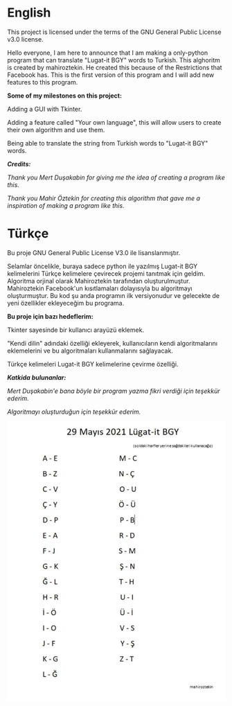 # English

This project is licensed under the terms of the GNU General Public License v3.0 license.

Hello everyone, I am here to announce that I am making a only-python program that can translate "Lugat-it BGY" words to Turkish. This alghoritm is created by mahiroztekin. He created this because of the Restrictions that Facebook has. This is the first version of this program and I will add new features to this program.

**Some of my milestones on this project:**

Adding a GUI with Tkinter.

Adding a feature called "Your own language", this will allow users to create their own algorithm and use them.

Being able to translate the string from Turkish words to "Lugat-it BGY" words.

__*Credits:*__

*Thank you Mert Duşakabin for giving me the idea of creating a program like this.*

*Thank you Mahir Öztekin for creating this algorithm that gave me a inspiration of making a program like this.*


# Türkçe

Bu proje GNU General Public License V3.0 ile lisanslanmıştır.

Selamlar öncelikle, buraya sadece python ile yazılmış Lugat-it BGY kelimelerini Türkçe kelimelere çevirecek projemi tanıtmak için geldim. Algoritma orjinal olarak Mahiroztekin tarafından oluşturulmuştur. Mahiroztekin Facebook'un kısıtlamaları dolayısıyla bu algoritmayı oluşturmuştur. Bu kod şu anda programın ilk versiyonudur ve gelecekte de yeni özellikler ekleyeceğim bu programa.

**Bu proje için bazı hedeflerim:**

Tkinter sayesinde bir kullanıcı arayüzü eklemek.

"Kendi dilin" adındaki özelliği ekleyerek, kullanıcıların kendi algoritmalarını eklemelerini ve bu algoritmaları kullanmalarını sağlayacak.

Türkçe kelimeleri Lugat-it BGY kelimelerine çevirme özelliği.

__*Katkida bulunanlar:*__

*Mert Duşakabin'e bana böyle bir program yazma fikri verdiği için teşekkür ederim.*

*Algoritmayı oluşturduğun için teşekkür ederim.*

![Algoritma](Lugatca.png?raw=true "Lugatça Algoritma")